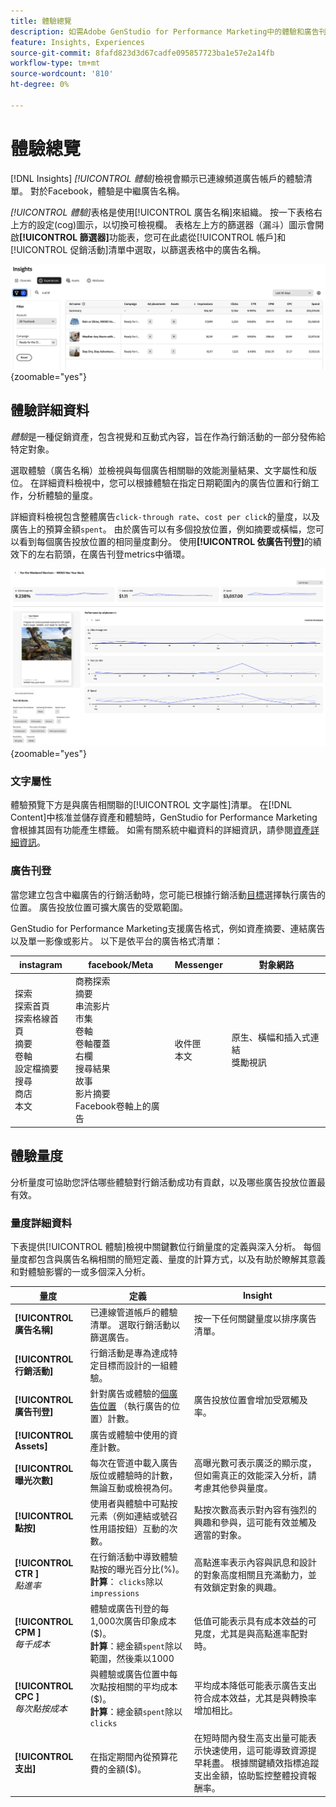 ```yaml
---
title: 體驗總覽
description: 如需Adobe GenStudio for Performance Marketing中的體驗和廣告刊登績效，請參閱客戶參與度、預算和支出的概觀。
feature: Insights, Experiences
source-git-commit: 8fafd823d3d67cadfe095857723ba1e57e2a14fb
workflow-type: tm+mt
source-wordcount: '810'
ht-degree: 0%

---
```


# 體驗總覽

[!DNL Insights] _[!UICONTROL 體驗]_&#x200B;檢視會顯示已連線頻道廣告帳戶的體驗清單。 對於Facebook，體驗是中繼廣告名稱。

_[!UICONTROL 體驗]_&#x200B;表格是使用[!UICONTROL 廣告名稱]來組織。 按一下表格右上方的設定(cog)圖示，以切換可檢視欄。 表格左上方的篩選器（漏斗）圖示會開啟&#x200B;**[!UICONTROL 篩選器]**&#x200B;功能表，您可在此處從[!UICONTROL 帳戶]和[!UICONTROL 促銷活動]清單中選取，以篩選表格中的廣告名稱。

![體驗篩選器和資料表](/help/assets/insights-experiences-filter.png){zoomable="yes"}

## 體驗詳細資料

_體驗_&#x200B;是一種促銷資產，包含視覺和互動式內容，旨在作為行銷活動的一部分發佈給特定對象。

選取體驗（廣告名稱）並檢視與每個廣告相關聯的效能測量結果、文字屬性和版位。 在詳細資料檢視中，您可以根據體驗在指定日期範圍內的廣告位置和行銷工作，分析體驗的量度。

詳細資料檢視包含整體廣告`click-through rate`、`cost per click`的量度，以及廣告上的預算金額`spent`。 由於廣告可以有多個投放位置，例如摘要或橫幅，您可以看到每個廣告投放位置的相同量度劃分。 使用&#x200B;**[!UICONTROL 依廣告刊登]**&#x200B;的績效下的左右箭頭，在廣告刊登metrics中循環。

![包含量度和廣告版位的廣告詳細資料](/help/assets/insights-experience-details.png){zoomable="yes"}

### 文字屬性

體驗預覽下方是與廣告相關聯的[!UICONTROL 文字屬性]清單。 在[!DNL Content]中核准並儲存資產和體驗時，GenStudio for Performance Marketing會根據其固有功能產生標籤。 如需有關系統中繼資料的詳細資訊，請參閱[資產詳細資訊](../content/asset-details.md#system-metadata)。

### 廣告刊登

當您建立包含中繼廣告的行銷活動時，您可能已根據行銷活動[目標](channels.md#objectives)選擇執行廣告的位置。 廣告投放位置可擴大廣告的受眾範圍。

GenStudio for Performance Marketing支援廣告格式，例如資產摘要、連結廣告以及單一影像或影片。 以下是依平台的廣告格式清單：

| instagram | facebook/Meta | Messenger | 對象網路 |
| ------------ | ---------------- | ------------ | ---------------- |
| 探索<br>探索首頁<br>探索格線首頁<br>摘要<br>卷軸<br>設定檔摘要<br>搜尋<br>商店<br>本文 | 商務探索<br>摘要<br>串流影片<br>市集<br>卷軸<br>卷軸覆蓋<br>右欄<br>搜尋結果<br>故事<br>影片摘要<br>Facebook卷軸上的廣告 | 收件匣<br>本文 | 原生、橫幅和插入式連結<br>獎勵視訊 |

## 體驗量度

分析量度可協助您評估哪些體驗對行銷活動成功有貢獻，以及哪些廣告投放位置最有效。

<!-- For example, -->

### 量度詳細資料

下表提供[!UICONTROL 體驗]檢視中關鍵數位行銷量度的定義與深入分析。 每個量度都包含與廣告名稱相關的簡短定義、量度的計算方式，以及有助於瞭解其意義和對體驗影響的一或多個深入分析。

| 量度 | 定義 | Insight |
| ---------------------- | ----------------------------- | -------------------------------- |
| **[!UICONTROL 廣告名稱]** | 已連線管道帳戶的體驗清單。 選取行銷活動以篩選廣告。 | 按一下任何關鍵量度以排序廣告清單。 |
| **[!UICONTROL 行銷活動]** | 行銷活動是專為達成特定目標而設計的一組體驗。 | |
| **[!UICONTROL 廣告刊登]** | 針對廣告或體驗的[個廣告位置](#ad-placements) （執行廣告的位置）計數。 | 廣告投放位置會增加受眾觸及率。 |
| **[!UICONTROL Assets]** | 廣告或體驗中使用的資產計數。 | |
| **[!UICONTROL 曝光次數]** | 每次在管道中載入廣告版位或體驗時的計數，無論互動或檢視為何。 | 高曝光數可表示廣泛的顯示度，但如需真正的效能深入分析，請考慮其他參與量度。 |
| **[!UICONTROL 點按]** | 使用者與體驗中可點按元素（例如連結或號召性用語按鈕）互動的次數。 | 點按次數高表示對內容有強烈的興趣和參與，這可能有效並觸及適當的對象。 |
| **[!UICONTROL CTR ]**<br>_點進率_ | 在行銷活動中導致體驗點按的曝光百分比(%)。<br>**計算**： `clicks`除以`impressions` | 高點進率表示內容與訊息和設計的對象高度相關且充滿動力，並有效鎖定對象的興趣。 |
| **[!UICONTROL CPM ]**<br>_每千成本_ | 體驗或廣告刊登的每1,000次廣告印象成本($)。<br>**計算**：總金額`spent`除以範圍，然後乘以1000 | 低值可能表示具有成本效益的可見度，尤其是與高點進率配對時。 |
| **[!UICONTROL CPC ]**<br>_每次點按成本_ | 與體驗或廣告位置中每次點按相關的平均成本($)。<br>**計算**：總金額`spent`除以`clicks` | 平均成本降低可能表示廣告支出符合成本效益，尤其是與轉換率增加相比。 |
| **[!UICONTROL 支出]** | 在指定期間內從預算花費的金額($)。 | 在短時間內發生高支出量可能表示快速使用，這可能導致資源提早耗盡。 根據關鍵績效指標追蹤支出金額，協助監控整體投資報酬率。 |
